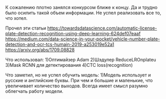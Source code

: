 К сожалению плотно занялся конкурсом ближе к концу. Да и трудно было осилить такой объем информации.
Не успел реализовать все то, что хотел.

Прочел эти статьи
https://towardsdatascience.com/automatic-license-plate-detection-recognition-using-deep-learning-624def07eaaf
https://medium.com/data-science-in-your-pocket/vehicle-number-plate-detection-and-ocr-tcs-humain-2019-a253019e52a1
https://arxiv.org/abs/1709.08828

Что использовал:
1)Оптимайзер Adam
2)Шэдулер ReduceLROnplateu
3)Mask RCNN для детектирования
4)CTC loss(recognition)

Что заметил, но не успел обучить модель:
1)Модель использует и русские и английские буквы. При чем и большие и маленькие, что увеличивает количество выходов. Всегда имеет смысл разумно облегчать работу модели.
